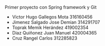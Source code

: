 Primer proyecto con Spring  framework y Git

- Victor Hugo Gallegos Mota 316160456
- Jimenez Salgado Jose Demian 314291707
- Toprak Memik Herández 419002354
- Diaz Quiñonez Juan Manuel 420004365
- Cruz Rangel Carlos 312285823
